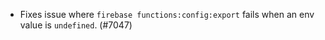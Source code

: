 - Fixes issue where `firebase functions:config:export` fails when an env value is `undefined`. (#7047)
